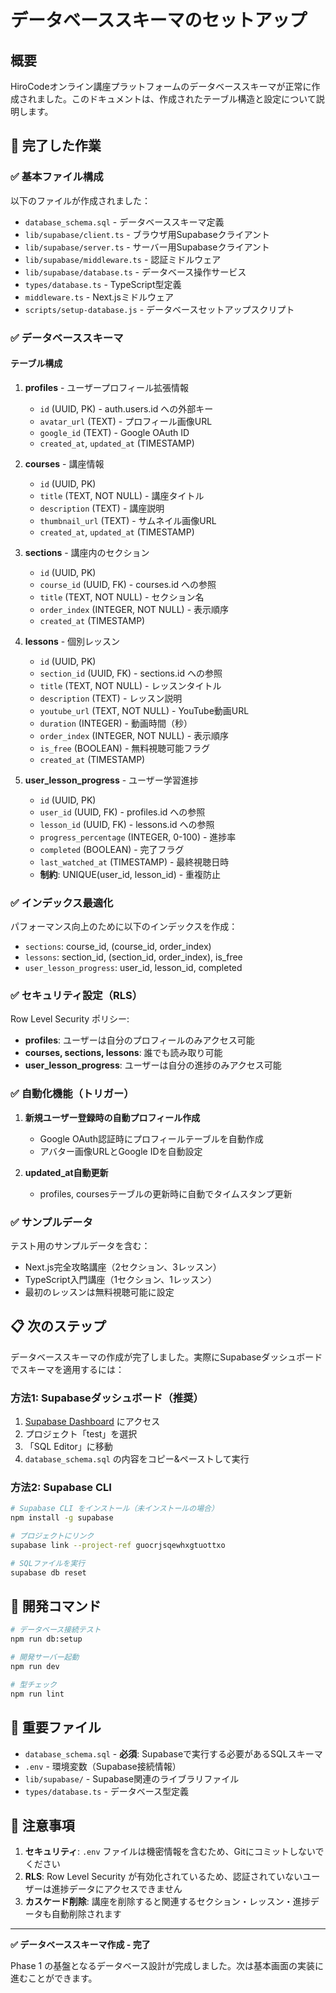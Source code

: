 # データベーススキーマのセットアップ

## 概要

HiroCodeオンライン講座プラットフォームのデータベーススキーマが正常に作成されました。このドキュメントは、作成されたテーブル構造と設定について説明します。

## 🎉 完了した作業

### ✅ 基本ファイル構成

以下のファイルが作成されました：

- `database_schema.sql` - データベーススキーマ定義
- `lib/supabase/client.ts` - ブラウザ用Supabaseクライアント
- `lib/supabase/server.ts` - サーバー用Supabaseクライアント
- `lib/supabase/middleware.ts` - 認証ミドルウェア
- `lib/supabase/database.ts` - データベース操作サービス
- `types/database.ts` - TypeScript型定義
- `middleware.ts` - Next.jsミドルウェア
- `scripts/setup-database.js` - データベースセットアップスクリプト

### ✅ データベーススキーマ

#### テーブル構成

1. **profiles** - ユーザープロフィール拡張情報
   - `id` (UUID, PK) - auth.users.id への外部キー
   - `avatar_url` (TEXT) - プロフィール画像URL
   - `google_id` (TEXT) - Google OAuth ID
   - `created_at`, `updated_at` (TIMESTAMP)

2. **courses** - 講座情報
   - `id` (UUID, PK)
   - `title` (TEXT, NOT NULL) - 講座タイトル
   - `description` (TEXT) - 講座説明
   - `thumbnail_url` (TEXT) - サムネイル画像URL
   - `created_at`, `updated_at` (TIMESTAMP)

3. **sections** - 講座内のセクション
   - `id` (UUID, PK)
   - `course_id` (UUID, FK) - courses.id への参照
   - `title` (TEXT, NOT NULL) - セクション名
   - `order_index` (INTEGER, NOT NULL) - 表示順序
   - `created_at` (TIMESTAMP)

4. **lessons** - 個別レッスン
   - `id` (UUID, PK)
   - `section_id` (UUID, FK) - sections.id への参照
   - `title` (TEXT, NOT NULL) - レッスンタイトル
   - `description` (TEXT) - レッスン説明
   - `youtube_url` (TEXT, NOT NULL) - YouTube動画URL
   - `duration` (INTEGER) - 動画時間（秒）
   - `order_index` (INTEGER, NOT NULL) - 表示順序
   - `is_free` (BOOLEAN) - 無料視聴可能フラグ
   - `created_at` (TIMESTAMP)

5. **user_lesson_progress** - ユーザー学習進捗
   - `id` (UUID, PK)
   - `user_id` (UUID, FK) - profiles.id への参照
   - `lesson_id` (UUID, FK) - lessons.id への参照
   - `progress_percentage` (INTEGER, 0-100) - 進捗率
   - `completed` (BOOLEAN) - 完了フラグ
   - `last_watched_at` (TIMESTAMP) - 最終視聴日時
   - **制約**: UNIQUE(user_id, lesson_id) - 重複防止

### ✅ インデックス最適化

パフォーマンス向上のために以下のインデックスを作成：

- `sections`: course_id, (course_id, order_index)
- `lessons`: section_id, (section_id, order_index), is_free
- `user_lesson_progress`: user_id, lesson_id, completed

### ✅ セキュリティ設定（RLS）

Row Level Security ポリシー:

- **profiles**: ユーザーは自分のプロフィールのみアクセス可能
- **courses, sections, lessons**: 誰でも読み取り可能
- **user_lesson_progress**: ユーザーは自分の進捗のみアクセス可能

### ✅ 自動化機能（トリガー）

1. **新規ユーザー登録時の自動プロフィール作成**
   - Google OAuth認証時にプロフィールテーブルを自動作成
   - アバター画像URLとGoogle IDを自動設定

2. **updated_at自動更新**
   - profiles, coursesテーブルの更新時に自動でタイムスタンプ更新

### ✅ サンプルデータ

テスト用のサンプルデータを含む：

- Next.js完全攻略講座（2セクション、3レッスン）
- TypeScript入門講座（1セクション、1レッスン）
- 最初のレッスンは無料視聴可能に設定

## 📋 次のステップ

データベーススキーマの作成が完了しました。実際にSupabaseダッシュボードでスキーマを適用するには：

### 方法1: Supabaseダッシュボード（推奨）

1. [Supabase Dashboard](https://supabase.com/dashboard) にアクセス
2. プロジェクト「test」を選択
3. 「SQL Editor」に移動
4. `database_schema.sql` の内容をコピー&ペーストして実行

### 方法2: Supabase CLI

```bash
# Supabase CLI をインストール（未インストールの場合）
npm install -g supabase

# プロジェクトにリンク
supabase link --project-ref guocrjsqewhxgtuottxo

# SQLファイルを実行
supabase db reset
```

## 🔧 開発コマンド

```bash
# データベース接続テスト
npm run db:setup

# 開発サーバー起動
npm run dev

# 型チェック
npm run lint
```

## 📁 重要ファイル

- `database_schema.sql` - **必須**: Supabaseで実行する必要があるSQLスキーマ
- `.env` - 環境変数（Supabase接続情報）
- `lib/supabase/` - Supabase関連のライブラリファイル
- `types/database.ts` - データベース型定義

## 🚨 注意事項

1. **セキュリティ**: `.env` ファイルは機密情報を含むため、Gitにコミットしないでください
2. **RLS**: Row Level Security が有効化されているため、認証されていないユーザーは進捗データにアクセスできません
3. **カスケード削除**: 講座を削除すると関連するセクション・レッスン・進捗データも自動削除されます

---

**✅ データベーススキーマ作成 - 完了**

Phase 1 の基盤となるデータベース設計が完成しました。次は基本画面の実装に進むことができます。